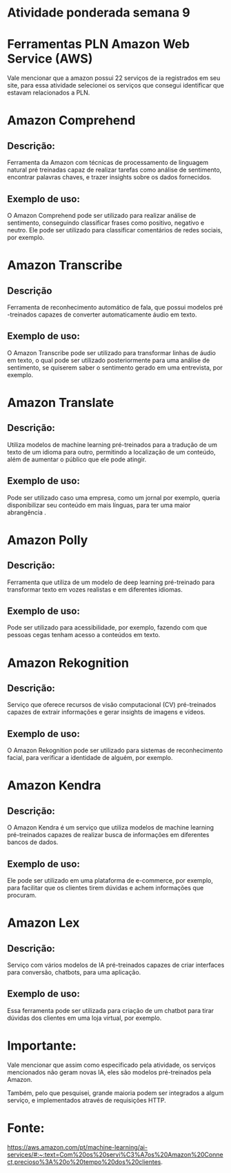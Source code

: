 # Atividade ponderada semana 9

# Ferramentas PLN Amazon Web Service (AWS)

Vale mencionar que a amazon possui 22 serviços de ia registrados em seu site, para essa atividade selecionei os serviços que consegui identificar que estavam relacionados a PLN.

# Amazon Comprehend

## Descrição:

Ferramenta da Amazon com técnicas de processamento de linguagem natural pré treinadas capaz de realizar tarefas como análise de sentimento, encontrar palavras chaves, e trazer insights sobre os dados fornecidos.

## Exemplo de uso:

O Amazon Comprehend pode ser utilizado para realizar análise de sentimento, conseguindo classificar frases como positivo, negativo e neutro. Ele pode ser utilizado para classificar comentários de redes sociais, por exemplo.

# Amazon Transcribe

## Descrição

Ferramenta de reconhecimento automático de fala, que possui modelos pré -treinados capazes de converter automaticamente áudio em texto.

## Exemplo de uso:

O Amazon Transcribe pode ser utilizado para transformar linhas de áudio em texto, o qual pode ser utilizado posteriormente para uma análise de sentimento, se quiserem saber o sentimento gerado em uma entrevista, por exemplo.

# Amazon Translate

## Descrição:

Utiliza modelos de machine learning pré-treinados para a tradução de um texto de um idioma para outro, permitindo a localização de um conteúdo, além de aumentar o público que ele pode atingir.


## Exemplo de uso:

Pode ser utilizado caso uma empresa, como um jornal por exemplo, queria disponibilizar seu conteúdo em mais línguas, para ter uma maior abrangência .

# Amazon Polly

## Descrição:

Ferramenta que utiliza de um modelo de deep learning pré-treinado para transformar texto em vozes realistas e em diferentes idiomas. 



## Exemplo de uso:

Pode ser utilizado para acessibilidade, por exemplo, fazendo com que pessoas cegas tenham acesso a conteúdos em texto.

# Amazon Rekognition

## Descrição:

Serviço que oferece recursos de visão computacional (CV) pré-treinados capazes de extrair informações e gerar insights de imagens e vídeos.


## Exemplo de uso:

O Amazon Rekognition pode ser utilizado para sistemas de reconhecimento facial, para verificar a identidade de alguém, por exemplo.

# Amazon Kendra

## Descrição:

O Amazon Kendra é um serviço que utiliza modelos de machine learning pré-treinados capazes de realizar busca de informações em diferentes bancos de dados.

## Exemplo de uso:

Ele pode ser utilizado em uma plataforma de e-commerce, por exemplo, para facilitar que os clientes tirem dúvidas e achem informações que procuram.

# Amazon Lex

## Descrição:

Serviço com vários modelos de IA pré-treinados capazes de criar interfaces para conversão, chatbots, para uma aplicação.

## Exemplo de uso:

Essa ferramenta pode ser utilizada para criação de um chatbot para tirar dúvidas dos clientes em uma loja virtual, por exemplo.
# Importante:

Vale mencionar que assim como especificado pela atividade, os serviços mencionados não geram novas IA, eles são modelos pré-treinados pela Amazon.

Também, pelo que pesquisei, grande maioria podem ser integrados a algum serviço, e implementados através de requisições HTTP.

# Fonte:

https://aws.amazon.com/pt/machine-learning/ai-services/#:~:text=Com%20os%20servi%C3%A7os%20Amazon%20Connect,precioso%3A%20o%20tempo%20dos%20clientes.
